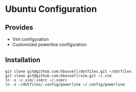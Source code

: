 # Ubuntu Configuration

## Provides

* Vim configuration
* Customized powerline configuration


## Installation

	git clone git@github.com:hbussell/dotfiles.git ~/dotfiles
	git clone git@github.com:hbussell/vim.git ~/.vim
	ln -s ~/.vim/.vimrc ~/.vimrc
	ln -s ~/dotfiles/.config/powerline ~/.config/powerline
